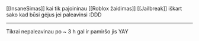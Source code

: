 [[InsaneSimas]] kai tik pajoininau [[Roblox žaidimas]] [[Jailbreak]] iškart sako kad būsi gėjus jei paleavinsi :DDD

---
Tikrai nepaleavinau po ~ 3 h gal ir pamiršo jis YAY